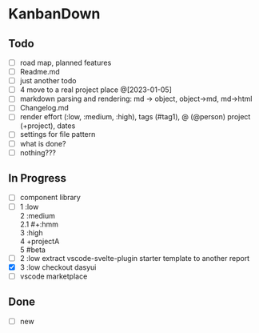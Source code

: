 # KanbanDown

## Todo

- [ ] road map, planned features
- [ ] Readme.md
- [ ] just another todo
- [ ] 4 move to a real project place @[2023-01-05]
- [ ] markdown parsing and rendering: md -> object, object->md, md->html
- [ ] Changelog.md
- [ ] render effort (:low, :medium, :high), tags (#tag1), @ (@person) project (+project), dates
- [ ] settings for file pattern
- [ ] what is done?
- [ ] nothing???

## In Progress

- [ ] component library
- [ ] 1 :low  <br />2 :medium  <br />2.1 #+:hmm <br />3 :high  <br />4 +projectA  <br />5 #beta
- [ ] 2 :low extract vscode-svelte-plugin starter template to another report
- [x] 3 :low checkout dasyui
- [ ] vscode marketplace

## Done

- [ ] new
